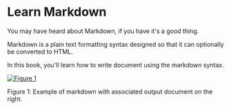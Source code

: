 Learn Markdown
========

You may have heard about Markdown, if you have it's a good thing.

Markdown is a plain text formatting syntax designed so that it can optionally be converted to HTML.

In this book, you'll learn how to write document using the markdown syntax.

<!-- for 16px icons -->
<span class="octicon octicon-markdown"></span>

<!-- for 32px icons -->
<span class="mega-octicon octicon-markdown"></span>

[![Figure 1](./assets/preview.png)](./assets/preview.png)

Figure 1: Example of markdown with associated output document on the right.

 
